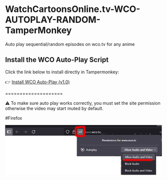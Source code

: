 # WatchCartoonsOnline.tv-WCO-AUTOPLAY-RANDOM-TamperMonkey
Auto play sequential/random episodes on wco.tv for any anime

## Install the WCO Auto-Play Script
Click the link below to install directly in Tampermonkey:

👉 [Install WCO Auto-Play (v1.0)](https://raw.githubusercontent.com/p3k22/WatchCartoonsOnline.tv-WCO-AUTOPLAY-RANDOM-TamperMonkey/main/WCO%20Auto-Play%20Next-Random%20(v1.0).user.js)

====================

⚠️ To make sure auto play works correctly, you must set the site permission otherwise the video may start muted by default.

#Firefox

![WCO Auto-Play Interface](https://github.com/p3k22/WatchCartoonsOnline.tv-WCO-AUTOPLAY-RANDOM-TamperMonkey/blob/main/help.png)
